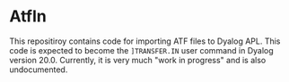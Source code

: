 # AtfIn
This repositiroy contains code for importing ATF files to Dyalog APL. This code is expected to become the `]TRANSFER.IN` user command in Dyalog version 20.0. Currently, it is very much "work in progress" and is also undocumented.

